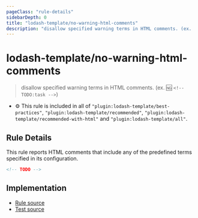 ```yaml
---
pageClass: "rule-details"
sidebarDepth: 0
title: "lodash-template/no-warning-html-comments"
description: "disallow specified warning terms in HTML comments. (ex. :ng: `<!-- TODO:task -->`)"
---
```

# lodash-template/no-warning-html-comments
> disallow specified warning terms in HTML comments. (ex. :ng: `<!-- TODO:task -->`)

- :gear: This rule is included in all of `"plugin:lodash-template/best-practices"`, `"plugin:lodash-template/recommended"`, `"plugin:lodash-template/recommended-with-html"` and `"plugin:lodash-template/all"`.

## Rule Details

This rule reports HTML comments that include any of the predefined terms specified in its configuration.

<eslint-code-block :rules="{'lodash-template/no-warning-html-comments': ['error']}">

```html
<!-- TODO -->
```

</eslint-code-block>

## Implementation

- [Rule source](https://github.com/ota-meshi/eslint-plugin-lodash-template/blob/master/lib/rules/no-warning-html-comments.js)
- [Test source](https://github.com/ota-meshi/eslint-plugin-lodash-template/blob/master/tests/lib/rules/no-warning-html-comments.js)
